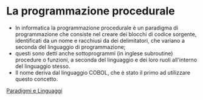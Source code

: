 # La programmazione procedurale

* In informatica la programmazione procedurale è un paradigma di programmazione che consiste nel creare dei blocchi di codice sorgente, identificati da un nome e racchiusi da dei delimitatori, che variano a seconda del linguaggio di programmazione; 
* questi sono detti anche sottoprogrammi (in inglese subroutine) procedure o funzioni, a seconda del linguaggio e dei loro ruoli all'interno del linguaggio stesso.
* Il nome deriva dal linguaggio COBOL, che è stato il primo ad utilizzare questo concetto.

[Paradigmi e Linguaggi](003_ParadigmiLinguaggi.md)
